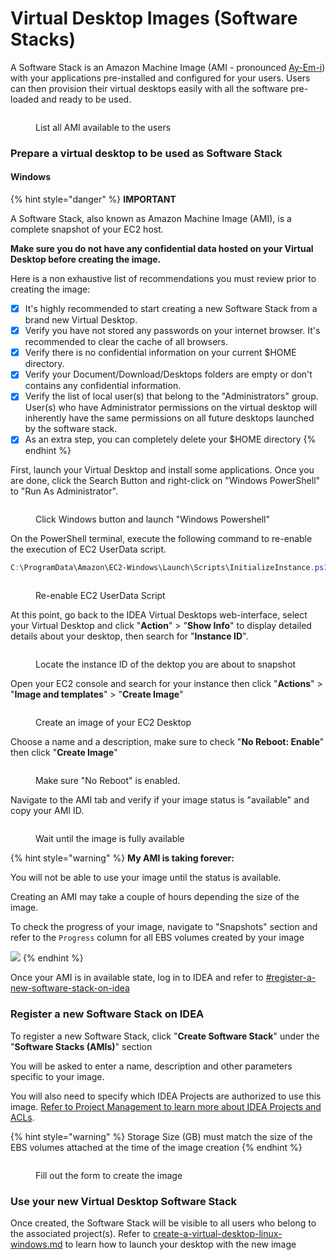 # Virtual Desktop Images (Software Stacks)

A Software Stack is an Amazon Machine Image (AMI - pronounced [Ay-Em-i](https://twitter.com/Werner/status/1182530158026055681)) with your applications pre-installed and configured for your users. Users can then provision their virtual desktops easily with all the software pre-loaded and ready to be used.

<figure><img src="../.gitbook/assets/Screen Shot 2022-10-26 at 2.59.37 PM.png" alt=""><figcaption><p>List all AMI available to the users</p></figcaption></figure>

### Prepare a virtual desktop  to be used as Software Stack

#### Windows

{% hint style="danger" %}
**IMPORTANT**

A Software Stack, also known as Amazon Machine Image (AMI), is a complete snapshot of your EC2 host.&#x20;

**Make sure you do not have any confidential data hosted on your Virtual Desktop before creating the image.**

Here is a non exhaustive list of recommendations you must review prior to creating the image:

* [x] It's highly recommended to start creating a new Software Stack from a brand new Virtual Desktop.
* [x] Verify you have not stored any passwords on your internet browser. It's recommended to clear the cache of all browsers.
* [x] Verify there is no confidential information on your current $HOME directory.
* [x] Verify your Document/Download/Desktops folders are empty or don't contains any confidential information.
* [x] Verify the list of local user(s) that belong to the "Administrators" group. User(s) who have Administrator permissions on the virtual desktop will inherently have the same permissions on all future desktops launched by the software stack.&#x20;
* [x] As an extra step, you can completely delete your $HOME directory
{% endhint %}

First, launch your Virtual Desktop and install some applications. Once you are done, click the Search Button and right-click on "Windows PowerShell" to "Run As Administrator".

<figure><img src="../.gitbook/assets/Screen Shot 2022-11-26 at 7.41.25 PM.png" alt=""><figcaption><p>Click Windows button and launch "Windows Powershell"</p></figcaption></figure>

On the PowerShell terminal, execute the following command to re-enable the execution of EC2 UserData script.

```powershell
C:\ProgramData\Amazon\EC2-Windows\Launch\Scripts\InitializeInstance.ps1 -Schedule
```

<figure><img src="../.gitbook/assets/Screen Shot 2022-11-26 at 7.44.39 PM.png" alt=""><figcaption><p>Re-enable EC2 UserData Script</p></figcaption></figure>

At this point, go back to the IDEA Virtual Desktops web-interface, select your Virtual Desktop and click "**Action**" > "**Show Info**" to display detailed details about your desktop, then search for "**Instance ID**".

<figure><img src="../.gitbook/assets/Screen Shot 2022-11-26 at 7.46.53 PM.png" alt=""><figcaption><p>Locate the instance ID of the dektop you are about to snapshot</p></figcaption></figure>

Open your EC2 console and search for your instance then click "**Actions**" > "**Image and templates**" > "**Create Image**"

<figure><img src="../.gitbook/assets/Screen Shot 2022-11-26 at 7.48.13 PM.png" alt=""><figcaption><p>Create an image of your EC2 Desktop</p></figcaption></figure>

Choose a name and a description, make sure to check "**No Reboot: Enable**" then click "**Create Image**"

<figure><img src="../.gitbook/assets/Screen Shot 2022-11-26 at 7.50.51 PM.png" alt=""><figcaption><p>Make sure "No Reboot" is enabled.</p></figcaption></figure>

Navigate to the AMI tab and verify if your image status is "available" and copy your AMI ID.

<figure><img src="../.gitbook/assets/Screen Shot 2022-11-26 at 9.49.17 PM.png" alt=""><figcaption><p>Wait until the image is fully available</p></figcaption></figure>

{% hint style="warning" %}
**My AMI is taking forever:**

You will not be able to use your image until the status is available.

Creating an AMI may take a couple of hours depending the size of the image.

To check the progress of your image, navigate to "Snapshots" section and refer to the `Progress` column for all EBS volumes created by your image

![](../.gitbook/assets/dcv-images-8.png)
{% endhint %}

Once your AMI is in available state, log in to IDEA and refer to  [#register-a-new-software-stack-on-idea](virtual-desktop-images-software-stacks.md#register-a-new-software-stack-on-idea "mention")

### Register a new Software Stack on IDEA

To register a new Software Stack, click "**Create Software Stack**" under the "**Software Stacks (AMIs)**" section

You will be asked to enter a name, description and other parameters specific to your image.

You will also need to specify which IDEA Projects are authorized to use this image. [Refer to Project Management to learn more about IDEA Projects and ACLs](https://docs.ide-on-aws.com/cluster-manager/menu/projects-management).

{% hint style="warning" %}
Storage Size (GB) must match the size of the EBS volumes attached at the time of the image creation
{% endhint %}

<figure><img src="../.gitbook/assets/Screen Shot 2022-11-26 at 9.54.30 PM.png" alt=""><figcaption><p>Fill out the form to create the image</p></figcaption></figure>

### Use your new Virtual Desktop Software Stack

Once created, the Software Stack will be visible to all users who belong to the associated project(s). Refer to [create-a-virtual-desktop-linux-windows.md](../user-documentation/create-a-virtual-desktop-linux-windows.md "mention") to learn how to launch your desktop with the new image
